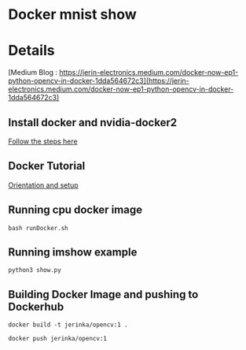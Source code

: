 # Docker mnist show

# Details

[Medium Blog : https://jerin-electronics.medium.com/docker-now-ep1-python-opencv-in-docker-1dda564672c3](https://jerin-electronics.medium.com/docker-now-ep1-python-opencv-in-docker-1dda564672c3)

## Install docker and nvidia-docker2

[Follow the steps here](https://cnvrg.io/how-to-setup-docker-and-nvidia-docker-2-0-on-ubuntu-18-04/)

## Docker Tutorial

[Orientation and setup](https://docs.docker.com/get-started/)


 
## Running cpu docker image

```
bash runDocker.sh
```
 
 
## Running imshow example 

```
python3 show.py
```


## Building Docker Image and pushing to Dockerhub

```
docker build -t jerinka/opencv:1 .
```
```
docker push jerinka/opencv:1
```

